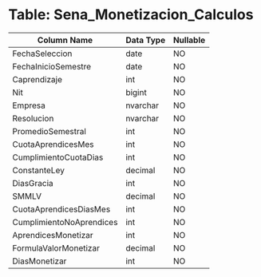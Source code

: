 # Table: Sena_Monetizacion_Calculos

| Column Name | Data Type | Nullable |
|-------------|-----------|----------|
| FechaSeleccion | date | NO |
| FechaInicioSemestre | date | NO |
| Caprendizaje | int | NO |
| Nit | bigint | NO |
| Empresa | nvarchar | NO |
| Resolucion | nvarchar | NO |
| PromedioSemestral | int | NO |
| CuotaAprendicesMes | int | NO |
| CumplimientoCuotaDias | int | NO |
| ConstanteLey | decimal | NO |
| DiasGracia | int | NO |
| SMMLV | decimal | NO |
| CuotaAprendicesDiasMes | int | NO |
| CumplimientoNoAprendices | int | NO |
| AprendicesMonetizar | int | NO |
| FormulaValorMonetizar | decimal | NO |
| DiasMonetizar | int | NO |
